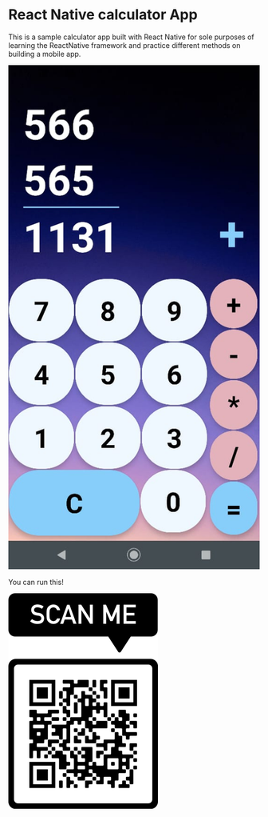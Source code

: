 # React Native calculator App

This is a sample calculator app built with React Native for sole purposes of learning the ReactNative framework and practice different methods on building a mobile app.

<img src="./assets/showCalculator.jpeg" alt="Show calculator"/>

You can run this!


<img src="./assets/tryMe.png" alt="run this qr code"/>

